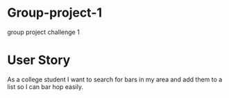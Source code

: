 # Group-project-1
group project challenge 1

# User Story
As a college student
I want to search for bars in my area and add them to a list
so I can bar hop easily.